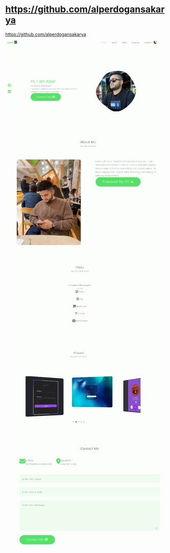 # https://github.com/alperdogansakarya
https://github.com/alperdogansakarya
![](Banner%201.png)
![](banner%202.png)
![](banner%203.png)
![](banner%204.png)
![](banner%205.png)
